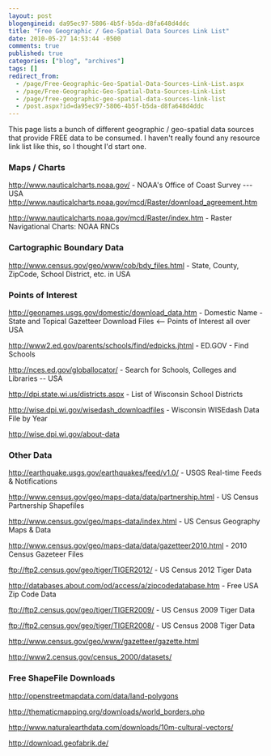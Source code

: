 ```yaml
---
layout: post
blogengineid: da95ec97-5806-4b5f-b5da-d8fa648d4ddc
title: "Free Geographic / Geo-Spatial Data Sources Link List"
date: 2010-05-27 14:53:44 -0500
comments: true
published: true
categories: ["blog", "archives"]
tags: []
redirect_from: 
  - /page/Free-Geographic-Geo-Spatial-Data-Sources-Link-List.aspx
  - /page/Free-Geographic-Geo-Spatial-Data-Sources-Link-List
  - /page/free-geographic-geo-spatial-data-sources-link-list
  - /post.aspx?id=da95ec97-5806-4b5f-b5da-d8fa648d4ddc
---
```

<!-- more -->

This page lists a bunch of different geographic / geo-spatial data sources that provide FREE data to be consumed. I haven't really found any resource link list like this, so I thought I'd start one.
<h3>Maps / Charts</h3>

<a href="http://www.nauticalcharts.noaa.gov/">http://www.nauticalcharts.noaa.gov/</a> - NOAA's Office of Coast Survey --- USA
<a href="http://www.nauticalcharts.noaa.gov/mcd/Raster/download_agreement.htm">http://www.nauticalcharts.noaa.gov/mcd/Raster/download_agreement.htm</a>

<a href="http://www.nauticalcharts.noaa.gov/mcd/Raster/index.htm">http://www.nauticalcharts.noaa.gov/mcd/Raster/index.htm</a> - Raster Navigational Charts: NOAA RNCs
<h3>Cartographic Boundary Data</h3>

<a href="http://www.census.gov/geo/www/cob/bdy_files.html">http://www.census.gov/geo/www/cob/bdy_files.html</a> - State, County, ZipCode, School District, etc. in USA
<h3>Points of Interest</h3>

<a href="http://geonames.usgs.gov/domestic/download_data.htm">http://geonames.usgs.gov/domestic/download_data.htm</a> - Domestic Name - State and Topical Gazetteer Download Files <-- Points of Interest all over USA

<a href="http://www2.ed.gov/parents/schools/find/edpicks.jhtml">http://www2.ed.gov/parents/schools/find/edpicks.jhtml</a> - ED.GOV - Find Schools

<a href="http://nces.ed.gov/globallocator/">http://nces.ed.gov/globallocator/</a> - Search for Schools, Colleges and Libraries -- USA

<a href="http://dpi.state.wi.us/districts.aspx">http://dpi.state.wi.us/districts.aspx</a> - List of Wisconsin School Districts

<a href="http://wise.dpi.wi.gov/wisedash_downloadfiles">http://wise.dpi.wi.gov/wisedash_downloadfiles</a> - Wisconsin WISEdash Data File by Year

<a href="http://wise.dpi.wi.gov/about-data">http://wise.dpi.wi.gov/about-data</a>
<h3>Other Data</h3>

<a href="http://earthquake.usgs.gov/earthquakes/feed/v1.0/">http://earthquake.usgs.gov/earthquakes/feed/v1.0/</a> - USGS Real-time Feeds &amp; Notifications

<a href="http://www.census.gov/geo/maps-data/data/partnership.html">http://www.census.gov/geo/maps-data/data/partnership.html</a> - US Census Partnership Shapefiles

<a href="http://www.census.gov/geo/maps-data/index.html">http://www.census.gov/geo/maps-data/index.html</a> - US Census Geography Maps &amp; Data

<a href="http://www.census.gov/geo/maps-data/data/gazetteer2010.html">http://www.census.gov/geo/maps-data/data/gazetteer2010.html</a> - 2010 Census Gazeteer Files

<a href="ftp://ftp2.census.gov/geo/tiger/TIGER2012/">ftp://ftp2.census.gov/geo/tiger/TIGER2012/</a> - US Census 2012 Tiger Data

<a href="http://databases.about.com/od/access/a/zipcodedatabase.htm">http://databases.about.com/od/access/a/zipcodedatabase.htm</a> - Free USA Zip Code Data

<a href="ftp://ftp2.census.gov/geo/tiger/TIGER2009/">ftp://ftp2.census.gov/geo/tiger/TIGER2009/</a> - US Census 2009 Tiger Data

<a href=" ftp://ftp2.census.gov/geo/tiger/TIGER2008/">ftp://ftp2.census.gov/geo/tiger/TIGER2008/</a> - US Census 2008 Tiger Data

<a href="http://www.census.gov/geo/www/gazetteer/gazette.html">http://www.census.gov/geo/www/gazetteer/gazette.html</a>

<a href="http://www2.census.gov/census_2000/datasets/">http://www2.census.gov/census_2000/datasets/</a>
<h3>Free ShapeFile Downloads</h3>

<a href="http://openstreetmapdata.com/data/land-polygons">http://openstreetmapdata.com/data/land-polygons</a>

<a href="http://thematicmapping.org/downloads/world_borders.php">http://thematicmapping.org/downloads/world_borders.php</a>

<a href="http://www.naturalearthdata.com/downloads/10m-cultural-vectors/">http://www.naturalearthdata.com/downloads/10m-cultural-vectors/</a>

<a href="http://download.geofabrik.de/">http://download.geofabrik.de/</a>

 
